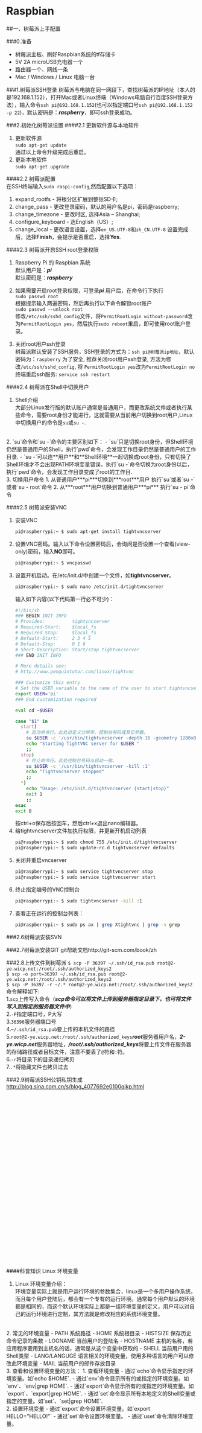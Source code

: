 # Raspbian

##一、树莓派上手配置

###0.准备
- 树莓派主板、刷好Raspbian系统的tf存储卡  
- 5V 2A microUSB充电器一个  
- 路由器一个、网线一条  
- Mac / Windows / Linux 电脑一台  

###1.树莓派SSH登录
树莓派与电脑在同一网段下，查找树莓派的IP地址（本人的是192.168.1.152），打开Mac或者Linux终端（Windows电脑自行百度SSH登录方法），输入命令`ssh pi@192.168.1.152`(也可以指定端口号`ssh pi@192.168.1.152 -p 22`)，默认密码是：***raspberry***，即可ssh登录成功。

###2.初始化树莓派设置
####2.1 更新软件源与本地软件
1. 更新软件源  
   `sudo apt-get update`  
   通过以上命令升级完成后重启。  
2. 更新本地软件  
   `sudo apt-get upgrade`

####2.2 树莓派配置  
在SSH终端输入`sudo raspi-config`,然后配置以下选项：
1. expand_rootfs - 将根分区扩展到整张SD卡;
2. change_pass - 更改登录密码，默认的用户名是pi，密码是raspberry;
3. change_timezone - 更改时区, 选择Asia – Shanghai;
4. configure_keyboard - 选English（US）;
5. change_local - 更改语言设置，选择`en_US.UTF-8`和`zh_CN.UTF-8`
设置完成后，选择**Finish**，会提示是否重启，选择**Yes**.

####2.3 树莓派开启SSH root登录权限  
1. Raspberry Pi 的 Raspbian 系统  
   默认用户是：***pi***  
   默认密码是：***raspberry***  

2. 如果需要开启root登录权限，可登录***pi*** 用户后，在命令行下执行  
   `sudo passwd root`  
   根据提示输入两遍密码，然后再执行以下命令解锁root账户  
   `sudo passwd --unlock root`  
   修改`/etc/ssh/sshd_config`文件，将`PermitRootLogin without-password`改为`PermitRootLogin yes`，然后执行`sudo reboot`重启，即可使用root账户登录。
3. 关闭root用户ssh登录  
   树莓派默认安装了SSH服务，SSH登录的方式为：`ssh pi@树莓派ip地址`，默认密码为：`raspberry`
   为了安全, 推荐关闭root用户ssh登录, 方法为修改`/etc/ssh/sshd_config`, 将 `PermitRootLogin yes`改为`PermitRootLogin no`
   终端重启ssh服务: `service ssh restart`

####2.4 树莓派在Shell中切换用户  
1. Shell介绍  
大部分Linux发行版的默认账户通常是普通用户，而更改系统文件或者执行某些命令，需要root身份才能进行，这就需要从当前用户切换到root用户,Linux中切换用户的命令是`su`或`su -`.  
<br />
2. `su`命令和`su -`命令的主要区别如下：
  - `su`只是切换root身份，但Shell环境仍然是普通用户的Shell，执行`pwd`命令，会发现工作目录仍然是普通用户的工作目录.
  - `su -`可以连**用户**和**Shell环境**一起切换成root身份，只有切换了Shell环境才不会出现PATH环境变量错误，执行`su -`命令切换为root身份以后，执行`pwd`命令，会发现工作目录变成了root的工作目.  
<br />
3. 切换用户命令  
  1. 从普通用户***pi***切换到***root***用户  
     执行`su`或者`su -`或者`su - root`命令
  2. 从***root***用户切换到普通用户***pi***  
     执行`su - pi`命令

####2.5 树莓派安装VNC  
1. 安装VNC
   ```bash
   pi@raspberrypi:~ $ sudo apt-get install tightvncserver
   ```
2. 设置VNC密码。输入以下命令设置密码后，会询问是否设置一个查看(view-only)密码，输入**NO**即可。  
   ```bash
   pi@raspberrypi:~ $ vncpasswd
   ```
3. 设置开机启动。在/etc/init.d/中创建一个文件，如**tightvncserver**。
   ```bash
   pi@raspberrypi:~ $ sudo nano /etc/init.d/tightvncserver
   ```
   输入如下内容(以下代码第一行必不可少)：
   ```sh
   #!/bin/sh
   ### BEGIN INIT INFO
   # Provides:          tightvncserver
   # Required-Start:    $local_fs
   # Required-Stop:     $local_fs
   # Default-Start:     2 3 4 5
   # Default-Stop:      0 1 6
   # Short-Description: Start/stop tightvncserver
   ### END INIT INFO
   
   # More details see:
   # http://www.penguintutor.com/linux/tightvnc
   
   ### Customize this entry
   # Set the USER variable to the name of the user to start tightvncserver under
   export USER='pi'
   ### End customization required
   
   eval cd ~$USER
   
   case "$1" in
     start)
       # 启动命令行。此处自定义分辨率、控制台号码或其它参数。
       su $USER -c '/usr/bin/tightvncserver -depth 16 -geometry 1280x800 :1'
       echo "Starting TightVNC server for $USER "
       ;;
     stop)
       # 终止命令行。此处控制台号码与启动一致。
       su $USER -c '/usr/bin/tightvncserver -kill :1'
       echo "Tightvncserver stopped"
       ;;
     *)
       echo "Usage: /etc/init.d/tightvncserver {start|stop}"
       exit 1
       ;;
   esac
   exit 0
   ```
   按ctrl+o保存后按回车，然后ctrl+x退出nano编辑器。  
4. 给tightvncserver文件加执行权限，并更新开机启动列表
   ```bash
   pi@raspberrypi:~ $ sudo chmod 755 /etc/init.d/tightvncserver
   pi@raspberrypi:~ $ sudo update-rc.d tightvncserver defaults
   ```
5. 关闭并重启vncserver
   ```bash
   pi@raspberrypi:~ $ sudo service tightvncserver stop
   pi@raspberrypi:~ $ sudo service tightvncserver start
   ```
6. 终止指定编号的VNC控制台
   ```bash
   pi@raspberrypi:~ $ sudo tightvncserver -kill :1
   ```
7. 查看正在运行的控制台列表：
   ```bash
   pi@raspberrypi:~ $ sudo ps ax | grep Xtightvnc | grep -v grep
   ```

###2.6树莓派安装SVN



###2.7树莓派安装GIT
git帮助文档http://git-scm.com/book/zh


###2.8上传文件到树莓派
`$ scp -P 36397 ~/.ssh/id_rsa.pub root@2-ye.wicp.net:/root/.ssh/authorized_keys2`  
`$ scp -o port=36397 ~/.ssh/id_rsa.pub root@2-ye.wicp.net:/root/.ssh/authorized_keys2`  
`$ scp -P 36397 -r ~/.* root@2-ye.wicp.net:/root/.ssh/authorized_keys2`  
命令解释如下:  
1.`scp`上传写入命令（***scp命令可以将文件上传到服务器指定目录下，也可将文件写入到指定的服务器文件中***）  
2.`-P`指定端口号，P大写  
3.`36396`服务器端口号  
4.`~/.ssh/id_rsa.pub`要上传的本机文件的路径  
5.`root@2-ye.wicp.net:/root/.ssh/authorized_keys`***root***服务器用户名，***2-ye.wicp.net***服务器地址，***/root/.ssh/authorized_keys***将要上传文件在服务器的存储路径或者目标文件，注意不要丢了`@`符和`:`符。  
6.`-r`将目录下的目录递归拷贝  
7.`.*`将隐藏文件也拷贝过去  

###2.9树莓派SSH公钥私钥生成
http://blog.sina.com.cn/s/blog_4077692e0100qjkp.html












<br />
<br />
<br />
<br />
<br />
<br />
<br />
<br />
<br />
<br />
<br />
<br />
<br />
<br />
<br />
<br />
<br />
<br />
<br />
<br />
<br />
<br />
<br />
<br />
<br />
<br />

####科普知识 Linux 环境变量  
1. Linux 环境变量介绍：  
环境变量实际上就是用户运行环境的参数集合，linux是一个多用户操作系统，而且每个用户登陆后，都会有一个专有的运行环境。通常每个用户默认的环境都是相同的，而这个默认环境实际上都是一组环境变量的定义，用户可以对自己的运行环境进行定制，其方法就是修改相应的系统环境变量。  
<br />
2. 常见的环境变量
  - PATH 系统路径
  - HOME 系统根目录
  - HISTSIZE 保存历史命令记录的条数
  - LOGNAME 当前用户的登陆名
  - HOSTNAME 主机的名称，若应用程序要用到主机名的话，通常是从这个变量中获取的
  - SHELL 当前用户用的Shell类型
  - LANG/LANGUGE 语言相关的环境变量，使用多种语言的用户可以修改此环境变量
  - MAIL 当前用户的邮件存放目录  
<br />
3. 查看和设置环境变量的方法：
  1. 查看环境变量
    - 通过`echo`命令显示指定的环境变量。如`echo $HOME`.
    - 通过`env`命令显示所有的或指定的环境变量。如`env`、`env|grep HOME`.
    - 通过`export`命令显示所有的或指定的环境变量。如`export`、`export|grep HOME`.
    - 通过`set`命令显示所有本地定义的Shell变量或指定的变量。如`set`、`set|grep HOME`.  
<br />
  2. 设置环境变量
    - 通过`export`命令设置环境变量。如`export HELLO="HELLO!"`
    - 通过`set`命令设置环境变量。
    - 通过`uset`命令清除环境变量。  